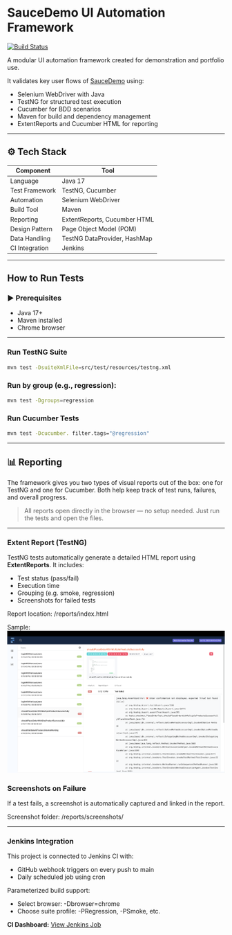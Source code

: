 # SauceDemo UI Automation Framework
[![Build Status](https://6c3789560fb7.ngrok-free.app/job/saucedemo-ui-automation/badge/icon)](https://6c3789560fb7.ngrok-free.app/job/saucedemo-ui-automation/)

A modular UI automation framework created for demonstration and portfolio use.

It validates key user flows of [SauceDemo](https://www.saucedemo.com/) using:

-  Selenium WebDriver with Java
-  TestNG for structured test execution
-  Cucumber for BDD scenarios
-  Maven for build and dependency management
-  ExtentReports and Cucumber HTML for reporting

---

## ⚙️ Tech Stack

| Component         | Tool                         |
|------------------|------------------------------|
| Language          | Java 17                      |
| Test Framework    | TestNG, Cucumber             |
| Automation        | Selenium WebDriver           |
| Build Tool        | Maven                        |
| Reporting         | ExtentReports, Cucumber HTML |
| Design Pattern    | Page Object Model (POM)      |
| Data Handling     | TestNG DataProvider, HashMap |
| CI Integration    | Jenkins                      |

---

## How to Run Tests

### ▶ Prerequisites
- Java 17+
- Maven installed
- Chrome browser

---

###  Run TestNG Suite
```bash
mvn test -DsuiteXmlFile=src/test/resources/testng.xml
```

### Run by group (e.g., regression):
```bash
mvn test -Dgroups=regression
```

### Run Cucumber Tests
```bash
mvn test -Dcucumber. filter.tags="@regression"
```
---

## 📊 Reporting
The framework gives you two types of visual reports out of the box: one for TestNG and one for Cucumber.
Both help keep track of test runs, failures, and overall progress.

> All reports open directly in the browser — no setup needed. Just run the tests and open the files.

---

### Extent Report (TestNG)

TestNG tests automatically generate a detailed HTML report using **ExtentReports**. It includes:

- Test status (pass/fail)
- Execution time
- Grouping (e.g. smoke, regression)
- Screenshots for failed tests

Report location: /reports/index.html

Sample:
![ExtentReport Screenshot](reports/sample-testng-report.png)


### Screenshots on Failure

If a test fails, a screenshot is automatically captured and linked in the report.

Screenshot folder:
/reports/screenshots/

---

### Jenkins Integration 
This project is connected to Jenkins CI with:
- GitHub webhook triggers on every push to main
- Daily scheduled job using cron
  
Parameterized build support:
- Select browser: -Dbrowser=chrome
- Choose suite profile: -PRegression, -PSmoke, etc.

 **CI Dashboard:** [View Jenkins Job](http://localhost:8080/job/saucedemo-ui-automation/)






